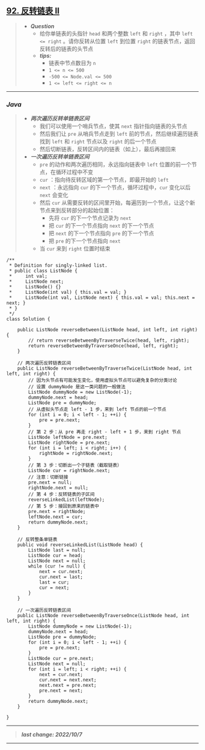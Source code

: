 ## [92. 反转链表 II](https://leetcode.cn/problems/reverse-linked-list-ii/)

> - ***Question***
>   - 给你单链表的头指针 `head` 和两个整数 `left` 和 `right` ，其中 `left <= right` 。请你反转从位置 `left` 到位置 `right` 的链表节点，返回反转后的链表的头节点
>   - ***tips:***
>     - 链表中节点数目为 `n` 
>     - `1 <= n <= 500`
>     - `-500 <= Node.val <= 500`
>     - `1 <= left <= right <= n`

---

### *Java*

> - ***两次遍历反转单链表区间***
>   - 我们可以使用一个哨兵节点，使其 `next` 指针指向链表的头节点
>   - 然后我们让 `pre` 从哨兵节点走到 `left` 前的节点，然后继续遍历链表找到 `left` 和 `right` 节点以及 `right` 的后一个节点
>   - 然后切断链表，反转区间内的链表（如上），最后再接回来
> - ***一次遍历反转单链表区间***
>   -  `pre` 的动作和两次遍历相同，永远指向链表中 `left` 位置的前一个节点，在循环过程中不变
>   -  `cur` ：指向待反转区域的第一个节点，即最开始的 `left` 
>   -  `next` ：永远指向 `cur` 的下一个节点，循环过程中，`cur` 变化以后 `next` 会变化
>   - 然后 `cur` 从需要反转的区间里开始，每遍历到一个节点，让这个新节点来到反转部分的起始位置：
>     - 先将 `cur` 的下一个节点记录为 `next` 
>     - 把 `cur` 的下一个节点指向 `next` 的下一个节点
>     - 把 `next` 的下一个节点指向 `pre` 的下一个节点
>     - 把 `pre` 的下一个节点指向 `next`
>   - 当 `cur` 来到 `right` 位置时结束

```
/**
 * Definition for singly-linked list.
 * public class ListNode {
 *     int val;
 *     ListNode next;
 *     ListNode() {}
 *     ListNode(int val) { this.val = val; }
 *     ListNode(int val, ListNode next) { this.val = val; this.next = next; }
 * }
 */
class Solution {
    
    public ListNode reverseBetween(ListNode head, int left, int right) {
        // return reverseBetweenByTraverseTwice(head, left, right);
        return reverseBetweenByTraverseOnce(head, left, right);
    }
    
    // 两次遍历反转链表区间
    public ListNode reverseBetweenByTraverseTwice(ListNode head, int left, int right) {
        // 因为头节点有可能发生变化，使用虚拟头节点可以避免复杂的分类讨论
        // 设置 dummyNode 是这一类问题的一般做法
        ListNode dummyNode = new ListNode(-1);
        dummyNode.next = head;
        ListNode pre = dummyNode;
        // 从虚拟头节点走 left - 1 步，来到 left 节点的前一个节点
        for (int i = 0; i < left - 1; ++i) {
            pre = pre.next;
        }
        // 第 2 步：从 pre 再走 right - left + 1 步，来到 right 节点
        ListNode leftNode = pre.next;
        ListNode rightNode = pre.next;
        for (int i = left; i < right; i++) {
            rightNode = rightNode.next;
        }
        // 第 3 步：切断出一个子链表（截取链表）
        ListNode cur = rightNode.next;
        // 注意：切断链接
        pre.next = null;
        rightNode.next = null;
        // 第 4 步：反转链表的子区间
        reverseLinkedList(leftNode);
        // 第 5 步：接回到原来的链表中
        pre.next = rightNode;
        leftNode.next = cur;
        return dummyNode.next;
    }
    
    // 反转整条单链表
    public void reverseLinkedList(ListNode head) {
        ListNode last = null;
        ListNode cur = head;
        ListNode next = null;
        while (cur != null) {
            next = cur.next;
            cur.next = last;
            last = cur;
            cur = next;
        }
    }
    
    // 一次遍历反转链表区间
    public ListNode reverseBetweenByTraverseOnce(ListNode head, int left, int right) {
        ListNode dummyNode = new ListNode(-1);
        dummyNode.next = head;
        ListNode pre = dummyNode;
        for (int i = 0; i < left - 1; ++i) {
            pre = pre.next;
        }
        ListNode cur = pre.next;
        ListNode next = null;
        for (int i = left; i < right; ++i) {
            next = cur.next;
            cur.next = next.next;
            next.next = pre.next;
            pre.next = next;
        }
        return dummyNode.next;
    }
    
}
```

---

> ***last change: 2022/10/7***

---
